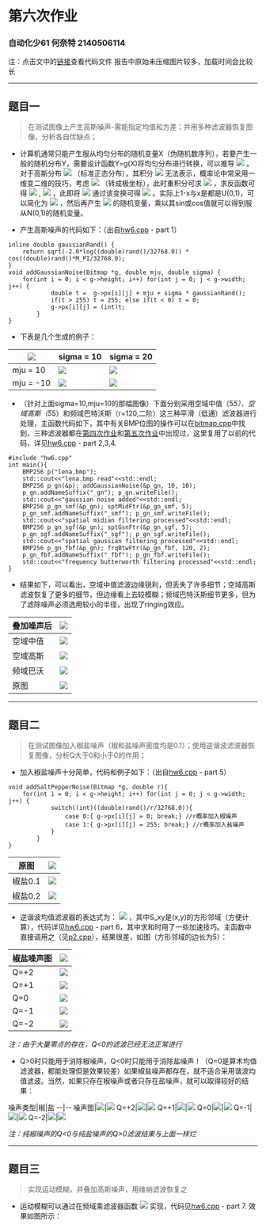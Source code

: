 # 第六次作业

### 自动化少61 何奈特 2140506114

注：点击文中的[链接]()查看代码文件
报告中原始未压缩图片较多，加载时间会比较长

---

## 题目一

> 在测试图像上产生高斯噪声-需能指定均值和方差；并用多种滤波器恢复图像，分析各自优缺点；

* 计算机通常只能产生服从均匀分布的随机变量X（伪随机数序列），若要产生一般的随机分布Y，需要设计函数Y=g(X)将均匀分布进行转换，可以推导 ![](eqn1.gif) 。对于高斯分布 ![](eqn2.gif) （标准正态分布），其积分 ![](eqn3.gif) 无法表示，概率论中常采用一维变二维的技巧，考虑 ![](eqn4.gif) （转成极坐标），此时重积分可求 ![](eqn5.gif) ，求反函数可得 ![](eqn6.gif) , ![](eqn7.gif) ，此即将 ![](eqn8.gif) 通过该变换可得 ![](eqn9.gif) 。实际上1-x与x是都是U(0,1)，可以简化为 ![](eqn10.gif) ，然后再产生 ![](eqn11.gif) 的随机变量，乘以其sin或cos值就可以得到服从N(0,1)的随机变量。

* 产生高斯噪声的代码如下：（出自[hw6.cpp](hw6.cpp) - part 1）
```
inline double gaussianRand() {
	return sqrt(-2.0*log((double)rand()/32768.0)) * cos((double)rand()*M_PI/32768.0);
}
void addGaussianNoise(Bitmap *g, double mju, double sigma) {
	for(int i = 0; i < g->height; i++) for(int j = 0; j < g->width; j++) {
			double t =  g->px[i][j] + mju + sigma * gaussianRand();
			if(t > 255) t = 255; else if(t < 0) t = 0;
			g->px[i][j] = (int)t;
		}
}
```
* 下表是几个生成的例子：

![](lena.bmp)|sigma = 10|sigma = 20
--|--|--
mju = 10|![](lena_gn11.bmp)|![](lena_gn12.bmp)
mju = -10|![](lena_gn21.bmp)|![](lena_gn22.bmp)

* （针对上面sigma=10,mju=10的那幅图像）下面分别采用空域中值（5*5）、空域高斯（5*5）和频域巴特沃斯（r=120,二阶）这三种平滑（低通）滤波器进行处理，主函数代码如下，其中有关BMP位图的操作可以在[bitmap.cpp](bitmap.cpp)中找到，三种滤波器都在[第四次作业](https://github.com/phaqew/hw4/blob/master/%E7%AC%AC4-%E6%AC%A1%E4%BD%9C%E4%B8%9A/report.md)和[第五次作业](https://github.com/phaqew/hw5/blob/master/report.md)中出现过，这里复用了以前的代码，详见[hw6.cpp](hw6.cpp) - part 2,3,4.
```
#include "hw6.cpp"
int main(){
	BMP256 p("lena.bmp");
	std::cout<<"lena.bmp read"<<std::endl;
	BMP256 p_gn(&p); addGaussianNoise(&p_gn, 10, 10);
	p_gn.addNameSuffix("_gn"); p_gn.writeFile();
	std::cout<<"gaussian noise added"<<std::endl;
	BMP256 p_gn_smf(&p_gn); sptMidFtr(&p_gn_smf, 5);
	p_gn_smf.addNameSuffix("_smf"); p_gn_smf.writeFile();
	std::cout<<"spatial midian filtering processed"<<std::endl;
	BMP256 p_gn_sgf(&p_gn); sptGsnFtr(&p_gn_sgf, 5);
	p_gn_sgf.addNameSuffix("_sgf"); p_gn_sgf.writeFile();
	std::cout<<"spatial gaussian filtering processed"<<std::endl;
	BMP256 p_gn_fbf(&p_gn); frqBtwFtr(&p_gn_fbf, 120, 2);
	p_gn_fbf.addNameSuffix("_fbf"); p_gn_fbf.writeFile();
	std::cout<<"frequency butterworth filtering processed"<<std::endl;
}
```
* 结果如下，可以看出，空域中值滤波边缘锐利，但丢失了许多细节；空域高斯滤波恢复了更多的细节，但边缘看上去较模糊；频域巴特沃斯细节更多，但为了滤除噪声必须选用较小的半径，出现了ringing效应。

叠加噪声后|![](lena_gn11.bmp)
--|--
空域中值|![](lena_gn_smf.bmp)
空域高斯|![](lena_gn_sgf.bmp)
频域巴沃|![](lena_gn_fbf.bmp)
原图|![](lena.bmp)

---

## 题目二

> 在测试图像加入椒盐噪声（椒和盐噪声密度均是0.1）；使用逆谐波滤波器恢复图像，分析Q大于0和小于0的作用；

* 加入椒盐噪声十分简单，代码和例子如下：（出自[hw6.cpp](hw6.cpp) - part 5）
```
void addSaltPepperNoise(Bitmap *g, double r){
	for(int i = 0; i < g->height; i++) for(int j = 0; j < g->width; j++) {
			switch((int)((double)rand()/r/32768.0)){
				case 0:{ g->px[i][j] = 0; break;} //r概率加入椒噪声
				case 1:{ g->px[i][j] = 255; break;} //r概率加入盐噪声
			}
		}
}
```

原图|![](lena.bmp)
--|--
椒盐0.1|![](lena_sp1.bmp)
椒盐0.2|![](lena_sp2.bmp)

* 逆谐波均值滤波器的表达式为： ![](eqn12.gif) ，其中S_xy是(x,y)的方形邻域（方便计算），代码详见[hw6.cpp](hw6.cpp) - part 6，其中求和时用了一些加速技巧。主函数中直接调用之（见[p2.cpp](p2.cpp)），结果很差，如图（方形邻域的边长为5）：

椒盐噪声图|![](lena_sp1.bmp)
--|--
Q=+2|![](lena_sp_hmp2f.bmp)
Q=+1|![](lena_sp_hmp1f.bmp)
Q=0|![](lena_sp_hm0f.bmp)
Q=-1|![](lena_sp_hmn1f.bmp)
Q=-2|![](lena_sp_hmn2f.bmp)

*注：由于大量零点的存在，Q<0的滤波已经无法正常进行*

* Q>0时只能用于消除椒噪声，Q<0时只能用于消除盐噪声！（Q=0是算术均值滤波器，都能处理但是效果较差）如果椒盐噪声都存在，就不适合采用谐波均值滤波。当然，如果只存在椒噪声或者只存在盐噪声，就可以取得较好的结果：

噪声类型|椒|盐
--|--
噪声图|![](lena_p.bmp)|![](lena_s.bmp)
Q=+2|![](lena_p_hmp2f.bmp)|![](lena_sp_hmp2f.bmp)
Q=+1|![](lena_p_hmp1f.bmp)|![](lena_sp_hmp1f.bmp)
Q=0|![](lena_p_hm0f.bmp)|![](lena_s_hm0f.bmp)
Q=-1|![](lena_sp_hmn1f.bmp)|![](lena_s_hmn1f.bmp)
Q=-2|![](lena_sp_hmn2f.bmp)|![](lena_s_hmn2f.bmp)

*注：纯椒噪声的Q<0与纯盐噪声的Q>0滤波结果与上面一样烂*

---

## 题目三

> 实现运动模糊，并叠加高斯噪声，用维纳滤波恢复之

* 运动模糊可以通过在频域乘滤波器函数 ![](eqn13.gif) 实现，代码见[hw6.cpp](hw6.cpp) - part 7. 效果如图所示：



